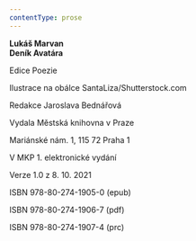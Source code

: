 ```yaml
---
contentType: prose
---
```


**Lukáš Marvan  
Deník Avatára**

Edice Poezie

  

Ilustrace na obálce SantaLiza/Shutterstock.com

  

Redakce Jaroslava Bednářová

Vydala Městská knihovna v Praze

  

Mariánské nám. 1, 115 72 Praha 1

V MKP 1. elektronické vydání

  

Verze 1.0 z 8. 10. 2021

ISBN 978-80-274-1905-0 (epub)

  

ISBN 978-80-274-1906-7 (pdf)

  

ISBN 978-80-274-1907-4 (prc)
